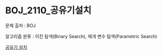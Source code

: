 # BOJ_2110_공유기설치
문제 출처 : BOJ

알고리즘 분류 : 이진 탐색(Binary Search), 매개 변수 탐색(Parametric Search)

[공유기 설치](https://www.acmicpc.net/problem/2110)